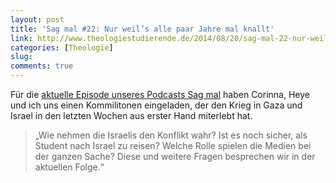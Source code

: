 ```yaml
---
layout: post
title: 'Sag mal #22: Nur weil’s alle paar Jahre mal knallt'
link: http://www.theologiestudierende.de/2014/08/20/sag-mal-22-nur-weils-alle-paar-jahre-mal-knallt/
categories: [Theologie]
slug: 
comments: true
---
```


Für die [aktuelle Episode unseres Podcasts Sag mal](http://www.theologiestudierende.de/2014/08/20/sag-mal-22-nur-weils-alle-paar-jahre-mal-knallt/) haben Corinna, Heye und ich uns einen Kommilitonen eingeladen, der den Krieg in Gaza und Israel in den letzten Wochen aus erster Hand miterlebt hat.

> „Wie nehmen die Israelis den Konflikt wahr? Ist es noch sicher, als Student nach Israel zu reisen? Welche Rolle spielen die Medien bei der ganzen Sache? Diese und weitere Fragen besprechen wir in der aktuellen Folge.“

